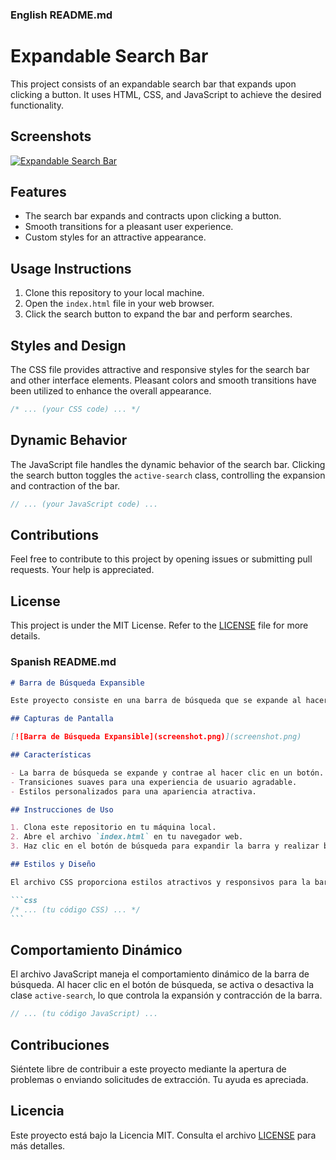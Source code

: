 ### English README.md

# Expandable Search Bar

This project consists of an expandable search bar that expands upon clicking a button. It uses HTML, CSS, and JavaScript to achieve the desired functionality.

## Screenshots

[![Expandable Search Bar](screenshot.png)](screenshot.png)

## Features

- The search bar expands and contracts upon clicking a button.
- Smooth transitions for a pleasant user experience.
- Custom styles for an attractive appearance.

## Usage Instructions

1. Clone this repository to your local machine.
2. Open the `index.html` file in your web browser.
3. Click the search button to expand the bar and perform searches.

## Styles and Design

The CSS file provides attractive and responsive styles for the search bar and other interface elements. Pleasant colors and smooth transitions have been utilized to enhance the overall appearance.

```css
/* ... (your CSS code) ... */
```

## Dynamic Behavior

The JavaScript file handles the dynamic behavior of the search bar. Clicking the search button toggles the `active-search` class, controlling the expansion and contraction of the bar.

```javascript
// ... (your JavaScript code) ...
```

## Contributions

Feel free to contribute to this project by opening issues or submitting pull requests. Your help is appreciated.

## License

This project is under the MIT License. Refer to the [LICENSE](LICENSE) file for more details.

### Spanish README.md

````markdown
# Barra de Búsqueda Expansible

Este proyecto consiste en una barra de búsqueda que se expande al hacer clic en un botón. Utiliza HTML, CSS y JavaScript para lograr la funcionalidad deseada.

## Capturas de Pantalla

[![Barra de Búsqueda Expansible](screenshot.png)](screenshot.png)

## Características

- La barra de búsqueda se expande y contrae al hacer clic en un botón.
- Transiciones suaves para una experiencia de usuario agradable.
- Estilos personalizados para una apariencia atractiva.

## Instrucciones de Uso

1. Clona este repositorio en tu máquina local.
2. Abre el archivo `index.html` en tu navegador web.
3. Haz clic en el botón de búsqueda para expandir la barra y realizar búsquedas.

## Estilos y Diseño

El archivo CSS proporciona estilos atractivos y responsivos para la barra de búsqueda y otros elementos de la interfaz. Se han utilizado colores agradables y transiciones suaves para mejorar la apariencia general.

```css
/* ... (tu código CSS) ... */
```
````

## Comportamiento Dinámico

El archivo JavaScript maneja el comportamiento dinámico de la barra de búsqueda. Al hacer clic en el botón de búsqueda, se activa o desactiva la clase `active-search`, lo que controla la expansión y contracción de la barra.

```javascript
// ... (tu código JavaScript) ...
```

## Contribuciones

Siéntete libre de contribuir a este proyecto mediante la apertura de problemas o enviando solicitudes de extracción. Tu ayuda es apreciada.

## Licencia

Este proyecto está bajo la Licencia MIT. Consulta el archivo [LICENSE](LICENSE) para más detalles.

```

```

